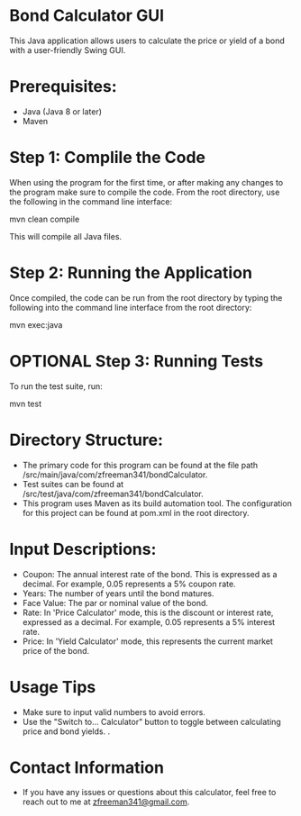 # Bond Calculator GUI

This Java application allows users to calculate the price or yield of a bond with a user-friendly Swing GUI.

# Prerequisites:
  - Java (Java 8 or later)
  - Maven

# Step 1: Complile the Code

When using the program for the first time, or after making any changes to the program make sure to compile the code. From the root directory, use the following in the command line interface:

  mvn clean compile

This will compile all Java files.

# Step 2: Running the Application

Once compiled, the code can be run from the root directory by typing the following into the command line interface from the root directory:

  mvn exec:java

# OPTIONAL Step 3: Running Tests

To run the test suite, run:

  mvn test

# Directory Structure:
  - The primary code for this program can be found at the file path /src/main/java/com/zfreeman341/bondCalculator.
  - Test suites can be found at /src/test/java/com/zfreeman341/bondCalculator.
  - This program uses Maven as its build automation tool. The configuration for this project can be found at pom.xml in the root directory.


# Input Descriptions:
  - Coupon: The annual interest rate of the bond. This is expressed as a decimal. For example, 0.05 represents a 5% coupon rate.
  - Years: The number of years until the bond matures.
  - Face Value: The par or nominal value of the bond.
  - Rate: In 'Price Calculator' mode, this is the discount or interest rate, expressed as a decimal. For example, 0.05 represents a 5% interest rate.
  - Price: In 'Yield Calculator' mode, this represents the current market price of the bond.

# Usage Tips
  - Make sure to input valid numbers to avoid errors.
  - Use the "Switch to... Calculator" button to toggle between calculating price and bond yields.
.
# Contact Information
  - If you have any issues or questions about this calculator, feel free to reach out to me at zfreeman341@gmail.com.